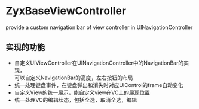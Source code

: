 # ZyxBaseViewController
provide a custom navigation bar of view controller in UINavigationController

## 实现的功能
* 自定义UIViewController在UINavigationController中的NavigationBar的实现，  
  可以自定义NavigationBar的高度，左右按钮的布局
* 统一处理键盘事件，在键盘弹出和消失时对应UIControl的frame自动变化
* 自定义View的统一展示，能自定义view在VC上的展现位置
* 统一处理VC的编辑状态，包括全选，取消全选，编辑
